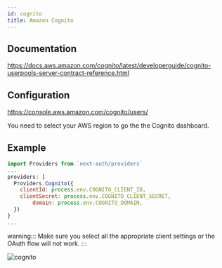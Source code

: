 ```yaml
---
id: cognito
title: Amazon Cognito
---
```


## Documentation

https://docs.aws.amazon.com/cognito/latest/developerguide/cognito-userpools-server-contract-reference.html

## Configuration

https://console.aws.amazon.com/cognito/users/

You need to select your AWS region to go the the Cognito dashboard.

## Example

```js
import Providers from `next-auth/providers`
...
providers: [
  Providers.Cognito({
    clientId: process.env.COGNITO_CLIENT_ID,
    clientSecret: process.env.COGNITO_CLIENT_SECRET,
		domain: process.env.COGNITO_DOMAIN,
  })
}
...
```

warning:::
Make sure you select all the appropriate client settings or the OAuth flow will not work.
:::

![cognito](https://user-images.githubusercontent.com/7902980/83951604-cd096e80-a832-11ea-8bd2-c496ec9a16cb.PNG)